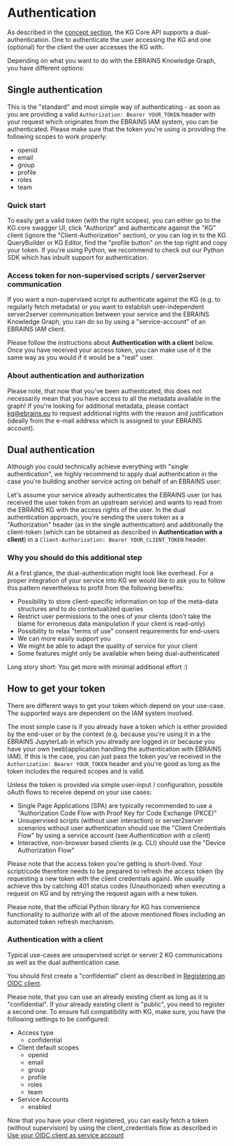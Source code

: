 # Authentication
As described in the [concept section](concepts_and_conventions.html#dual-authentication), the KG Core API supports a dual-authentication. 
One to authenticate the user accessing the KG and one (optional) for the client the user accesses the KG with.

Depending on what you want to do with the EBRAINS Knowledge Graph, you have different options:

## Single authentication
This is the "standard" and most simple way of authenticating - as soon as you are providing a valid 
`Authorization: Bearer YOUR_TOKEN` header with your request which originates from the EBRAINS IAM system, 
you can be authenticated. Please make sure that the token you're using is providing the following scopes to work properly:

- openid 
- email 
- group
- profile
- roles
- team

### Quick start
To easily get a valid token (with the right scopes), you can either go to the KG core swagger UI, 
click "Authorize" and authenticate against the "KG" client (ignore the "Client-Authorization" section), 
or you can log in to the KG QueryBuilder or KG Editor, find the "profile button" on the top right and copy your token. 
If you're using Python, we recommend to check out our Python SDK which has inbuilt support for authentication.

### Access token for non-supervised scripts / server2server communication
If you want a non-supervised script to authenticate against the KG (e.g. to regularly fetch metadata) or you want to 
establish user-independent server2server communication between your service and the EBRAINS Knowledge Graph, you can do 
so by using a "service-account" of an EBRAINS IAM client. 

Please follow the instructions about **Authentication with a client** below. 
Once you have received your access token, you can make use of it the same way as you would if it would be a "real" user.

### About authentication and authorization
Please note, that now that you've been authenticated, this does not necessarily mean that you have access to all the 
metadata available in the graph! If you're looking for additional metadata, please contact [kg@ebrains.eu](mailto:kg@ebrains.eu) 
to request additional rights with the reason and justification (ideally from the e-mail address which is assigned to your EBRAINS account).

## Dual authentication
Although you could technically achieve everything with "single authentication", we highly recommend to apply 
dual authentication in the case you're building another service acting on behalf of an EBRAINS user:

Let's assume your service already authenticates the EBRAINS user (or has received the user token from an upstream service) 
and wants to read from the EBRAINS KG with the access rights of the user. In the dual authentication approach, 
you're sending the users token as a "Authorization" header (as in the single authentication) and additionally the 
client-token (which can be obtained as described in **Authentication with a client**) in a 
`Client-Authorization: Bearer YOUR_CLIENT_TOKEN` header.

### Why you should do this additional step

At a first glance, the dual-authentication might look like overhead. For a proper integration of your service into KG 
we would like to ask you to follow this pattern nevertheless to profit from the following benefits:

- Possibility to store client-specific information on top of the meta-data structures and to do contextualized queries
- Restrict user permissions to the ones of your clients (don't take the blame for erroneous data manipulation if your client is read-only)
- Possibility to relax "terms of use" consent requirements for end-users
- We can more easily support you
- We might be able to adapt the quality of service for your client
- Some features might only be available when being dual-authenticated

Long story short: You get more with minimal additional effort :)

## How to get your token 
There are different ways to get your token which depend on your use-case. The supported ways are dependent on the IAM system involved. 

The most simple case is if you already have a token which is either provided by the end-user or by the context 
(e.g. because you're using it in a the EBRAINS JupyterLab in which you already are logged in or because you have your 
own (web)application handling the authentication with EBRAINS IAM). If this is the case, you can just pass the token you've received in the
`Authorization: Bearer YOUR_TOKEN` header and you're good as long as the token includes the required scopes and is valid.

Unless the token is provided via simple user-input / configuration, possible oAuth flows to receive depend on your use cases:
- Single Page Applications (SPA) are typically recommended to use a "Authorization Code Flow with Proof Key for Code Exchange (PKCE)"
- Unsupervised scripts (without user interaction) or server2server scenarios without user authentication should use the "Client Credentials Flow" by using a service account (see *Authentication with a client*)
- Interactive, non-browser based clients (e.g. CLI) should use the "Device Authorization Flow"


Please note that the access token you're getting is short-lived.
Your script/code therefore needs to be prepared to refresh the access token (by requesting a new token with the client credentials again).
We usually achieve this by catching 401 status codes (Unauthorized) when executing a request on KG and by retrying the request again with a new token. 

Please note, that the official Python library for KG has convenience functionality to authorize with all of the above mentioned flows including an automated token refresh mechanism.

### Authentication with a client
Typical use-cases are unsupervised script or server 2 KG communications as well as the dual authentication case.

You should first create a "confidential" client as described in 
[Registering an OIDC client](https://wiki.ebrains.eu/bin/view/Collabs/the-collaboratory/Documentation%20IAM/FAQ/OIDC%20Clients%20explained/1.%20Registering%20an%20OIDC%20client%20v2/).   

Please note, that you can use an already existing client as long as it is "confidential". If your already existing client is "public", you need to register a second one. To ensure full compatibility with KG, make sure, you have the following settings to be configured:

- Access type
    - confidential 
- Client default scopes
    - openid
    - email
    - group
    - profile
    - roles
    - team
- Service Accounts
    - enabled

Now that you have your client registered, you can easily fetch a token (without supervision) by using the client_credentials flow as described in [Use your OIDC client as service account](https://wiki.ebrains.eu/bin/view/Collabs/collaboratory-community-apps/Community%20App%20Developer%20Guide/Use%20your%20OIDC%20client%20as%20service%20account/)

